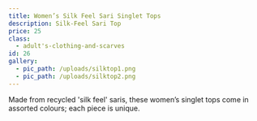 ```yaml
---
title: Women’s Silk Feel Sari Singlet Tops
description: Silk-Feel Sari Top
price: 25
class:
  - adult's-clothing-and-scarves
id: 26
gallery:
  - pic_path: /uploads/silktop1.png
  - pic_path: /uploads/silktop2.png
---
```



Made from recycled 'silk feel' saris, these women’s singlet tops come in assorted colours; each piece is unique.